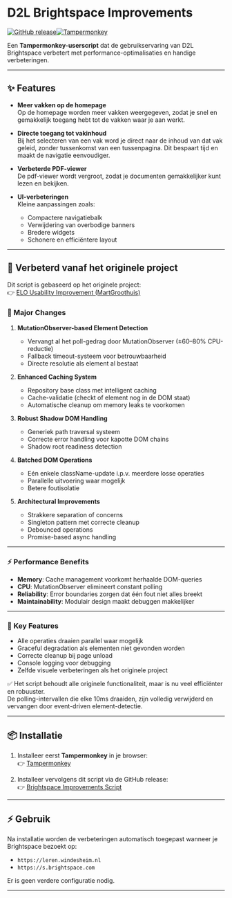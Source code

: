 # D2L Brightspace Improvements

[![GitHub release](https://img.shields.io/github/v/release/GeneraalCoKayne/D2L-Brightspace-improvements?style=for-the-badge)](https://github.com/GeneraalCoKayne/D2L-Brightspace-improvements/releases)[![Tampermonkey](https://img.shields.io/badge/Tampermonkey-Compatible-brightgreen?style=for-the-badge&logo=google-chrome)](https://www.tampermonkey.net/)

Een **Tampermonkey-userscript** dat de gebruikservaring van D2L Brightspace verbetert met performance-optimalisaties en handige verbeteringen.

---

## ✨ Features

- **Meer vakken op de homepage**  
  Op de homepage worden meer vakken weergegeven, zodat je snel en gemakkelijk toegang hebt tot de vakken waar je aan werkt.

- **Directe toegang tot vakinhoud**  
  Bij het selecteren van een vak word je direct naar de inhoud van dat vak geleid, zonder tussenkomst van een tussenpagina. Dit bespaart tijd en maakt de navigatie eenvoudiger.

- **Verbeterde PDF-viewer**  
  De pdf-viewer wordt vergroot, zodat je documenten gemakkelijker kunt lezen en bekijken.

- **UI-verbeteringen**  
  Kleine aanpassingen zoals:
  - Compactere navigatiebalk  
  - Verwijdering van overbodige banners  
  - Bredere widgets  
  - Schonere en efficiëntere layout  

---

## 🚀 Verbeterd vanaf het originele project

Dit script is gebaseerd op het originele project:  
👉 [ELO Usability Improvement (MartGroothuis)](https://github.com/MartGroothuis/ELO-usability-improvement)

### 🔧 Major Changes

1. **MutationObserver-based Element Detection**
   - Vervangt al het poll-gedrag door MutationObserver (±60–80% CPU-reductie)  
   - Fallback timeout-systeem voor betrouwbaarheid  
   - Directe resolutie als element al bestaat  

2. **Enhanced Caching System**
   - Repository base class met intelligent caching  
   - Cache-validatie (checkt of element nog in de DOM staat)  
   - Automatische cleanup om memory leaks te voorkomen  

3. **Robust Shadow DOM Handling**
   - Generiek path traversal systeem  
   - Correcte error handling voor kapotte DOM chains  
   - Shadow root readiness detection  

4. **Batched DOM Operations**
   - Eén enkele className-update i.p.v. meerdere losse operaties  
   - Parallelle uitvoering waar mogelijk  
   - Betere foutisolatie  

5. **Architectural Improvements**
   - Strakkere separation of concerns  
   - Singleton pattern met correcte cleanup  
   - Debounced operations  
   - Promise-based async handling  

---

### ⚡ Performance Benefits

- **Memory**: Cache management voorkomt herhaalde DOM-queries  
- **CPU**: MutationObserver elimineert constant polling  
- **Reliability**: Error boundaries zorgen dat één fout niet alles breekt  
- **Maintainability**: Modulair design maakt debuggen makkelijker  

---

### 🔑 Key Features

- Alle operaties draaien parallel waar mogelijk  
- Graceful degradation als elementen niet gevonden worden  
- Correcte cleanup bij page unload  
- Console logging voor debugging  
- Zelfde visuele verbeteringen als het originele project  

✅ Het script behoudt alle originele functionaliteit, maar is nu veel efficiënter en robuuster.  
De polling-intervallen die elke 10ms draaiden, zijn volledig verwijderd en vervangen door event-driven element-detectie.  

---

## 📦 Installatie

1. Installeer eerst **Tampermonkey** in je browser:  
   👉 [Tampermonkey](https://www.tampermonkey.net/)

2. Installeer vervolgens dit script via de GitHub release:  
   👉 [Brightspace Improvements Script](https://github.com/GeneraalCoKayne/D2L-Brightspace-improvements/releases/latest/download/D2L-Brightspace-improvements.user.js)

---

## ⚡ Gebruik

Na installatie worden de verbeteringen automatisch toegepast wanneer je Brightspace bezoekt op:

- `https://leren.windesheim.nl`  
- `https://s.brightspace.com`

Er is geen verdere configuratie nodig.  

---

